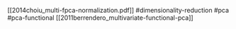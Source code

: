 [[2014choiu_multi-fpca-normalization.pdf]]
#dimensionality-reduction #pca #pca-functional
[[2011berrendero_multivariate-functional-pca]]


